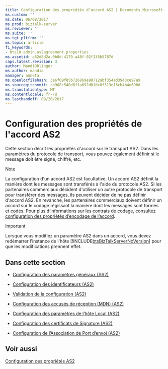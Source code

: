 ```yaml
---
title: Configuration des propriétés d’accord AS2 | Documents Microsoft
ms.custom: ''
ms.date: 06/08/2017
ms.prod: biztalk-server
ms.reviewer: ''
ms.suite: ''
ms.tgt_pltfrm: ''
ms.topic: article
f1_keywords:
- bts10.admin.as2agreement.properties
ms.assetid: a62d8d2a-0b8d-4179-a48f-92f135b5787d
caps.latest.revision: 3
author: MandiOhlinger
ms.author: mandia
manager: anneta
ms.openlocfilehash: 3a6f09f85b726869e98712abf354ad3943ce97a9
ms.sourcegitcommit: cb908c540d8f1a692d01dc8f313e16cb4b4e696d
ms.translationtype: MT
ms.contentlocale: fr-FR
ms.lasthandoff: 09/20/2017
---
```

# <a name="configuring-as2-agreement-properties"></a>Configuration des propriétés de l'accord AS2
Cette section décrit les propriétés d'accord sur le transport AS2. Dans les paramètres du protocole de transport, vous pouvez également définir si le message doit être signé, chiffré, etc.  
  
> [!NOTE]
>  La configuration d'un accord AS2 est facultative. Un accord AS2 définit la manière dont les messages sont transférés à l'aide du protocole AS2. Si les partenaires commerciaux décident d'utiliser un autre protocole de transport pour transférer des messages, ils peuvent décider de ne pas définir d'accord AS2. En revanche, les partenaires commerciaux doivent définir un accord sur le codage régissant la manière dont les messages sont formés et codés. Pour plus d’informations sur les contrats de codage, consultez [configuration des propriétés d’encodage de l’accord](../core/configuring-encoding-agreement-properties.md).  
  
> [!IMPORTANT]
>  Lorsque vous modifiez un paramètre AS2 dans un accord, vous devez redémarrer l'instance de l'hôte [!INCLUDE[btsBizTalkServerNoVersion](../includes/btsbiztalkservernoversion-md.md)] pour que les modifications prennent effet.  
  
## <a name="in-this-section"></a>Dans cette section  
  
-   [Configuration des paramètres généraux (AS2)](../core/configuring-general-settings-as2.md)  
  
-   [Configuration des identificateurs (AS2)](../core/configuring-identifiers-as2.md)  
  
-   [Validation de la configuration (AS2)](../core/configuring-validation-as2.md)  
  
-   [Configuration des accusés de réception (MDN) (AS2)](../core/configuring-acknowledgements-mdns-as2.md)  
  
-   [Configuration des paramètres de l’hôte Local (AS2)](../core/configuring-local-host-settings-as2.md)  
  
-   [Configuration des certificats de Signature (AS2)](../core/configuring-signature-certificates-as2.md)  
  
-   [Configuration de l’Association de Port d’envoi (AS2)](../core/configuring-send-port-association-as2.md)  
  
## <a name="see-also"></a>Voir aussi  
 [Configuration des propriétés AS2](../core/configuring-as2-properties.md)